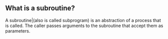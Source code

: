 ## What is a subroutine?

A subroutine|(also is called subprogram) is an abstraction of a process that is called.
The caller passes arguments to the subroutine that accept them as parameters.
